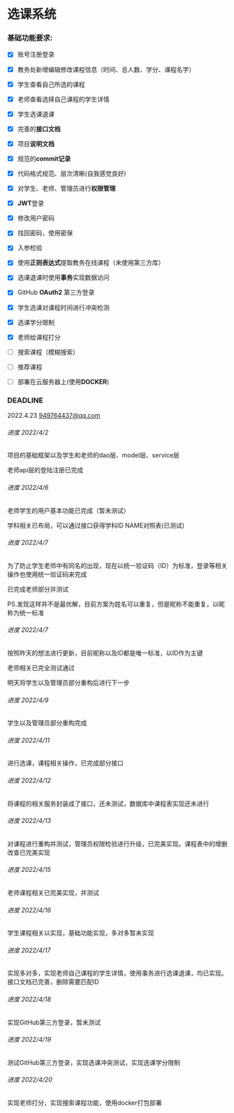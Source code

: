 # 选课系统

### 基础功能要求:

- [x] 账号注册登录
- [x] 教务处新增编辑修改课程信息（时间、总人数、学分、课程名字）
- [x] 学生查看自己所选的课程
- [x] 老师查看选择自己课程的学生详情
- [x] 学生选课退课


- [x] 完善的**接口文档**
- [x] 项目**说明文档**
- [x] 规范的**commit记录**
- [x] 代码格式规范、层次清晰(自我感觉良好)
- [x] 对学生、老师、管理员进行**权限管理**
- [x] **JWT**登录
- [x] 修改用户密码
- [x] 找回密码，使用密保
- [x] 入参检验
- [x] 使用**正则表达式**提取教务在线课程（未使用第三方库）
- [x] 选课退课时使用**事务**实现数据访问
- [x] GitHub **OAuth2** 第三方登录 
- [x] 学生选课对课程时间进行冲突检测
- [x] 选课学分限制
- [x] 老师给课程打分
- [ ] 搜索课程（模糊搜索）
- [ ] 推荐课程
- [ ] 部署在云服务器上(使用**DOCKER**)

### DEADLINE

2022.4.23 949764437@qq.com

###### 进度 2022/4/2

项目的基础框架以及学生和老师的dao层、model层、service层

老师api层的登陆注册已完成

###### 进度 2022/4/6

老师学生的用户基本功能已完成（暂未测试）

学科相关已布局，可以通过接口获得学科ID NAME对照表(已测试)

###### 进度 2022/4/7

为了防止学生老师中有同名的出现，现在以统一验证码（ID）为标准，登录等相关操作也使用统一验证码来完成

已完成老师部分并测试

PS.发现这样并不是最优解，目前方案为姓名可以重复，但是昵称不能重复，以昵称为统一标准

###### 进度 2022/4/7

按照昨天的想法进行更新，目前昵称以及ID都是唯一标准，以ID作为主键

老师相关已完全测试通过

明天将学生以及管理员部分重构后进行下一步

###### 进度 2022/4/9

学生以及管理员部分重构完成

###### 进度 2022/4/11

进行选课，课程相关操作，已完成部分接口

###### 进度 2022/4/12

将课程的相关服务封装成了接口，还未测试，数据库中课程表实现还未进行

###### 进度 2022/4/13

对课程进行重构并测试，管理员权限检验进行升级，已完美实现。课程表中的增删改查已完美实现

###### 进度 2022/4/15

老师课程相关已完美实现，并测试

###### 进度 2022/4/16

学生课程相关以实现，基础功能实现，多对多暂未实现

###### 进度 2022/4/17

实现多对多，实现老师自己课程的学生详情，使用事务进行选课退课，均已实现。接口文档已完善，删除需要匹配ID

###### 进度 2022/4/18

实现GitHub第三方登录，暂未测试

###### 进度 2022/4/19

测试GitHub第三方登录，实现选课冲突测试，实现选课学分限制

###### 进度 2022/4/20

实现老师打分，实现搜索课程功能，使用docker打包部署